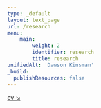 ```yaml
---
type: _default
layout: text_page
url: /research
menu:
    main:
        weight: 2
        identifier: research
        title: research
unifiedAlt: 'Dawson Kinsman'
_build:
  publishResources: false
---
```


[cv ↘︎](/about/cv/)
